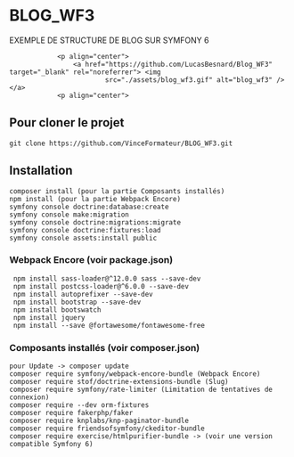 # BLOG_WF3

EXEMPLE DE STRUCTURE DE BLOG SUR SYMFONY 6 

                <p align="center">
                    <a href="https://github.com/LucasBesnard/Blog_WF3" target="_blank" rel="noreferrer"> <img
                            src="./assets/blog_wf3.gif" alt="blog_wf3" /> </a>
                <p align="center">

## Pour cloner le projet
```
git clone https://github.com/VinceFormateur/BLOG_WF3.git
```

## Installation
```
composer install (pour la partie Composants installés)
npm install (pour la partie Webpack Encore)
symfony console doctrine:database:create
symfony console make:migration
symfony console doctrine:migrations:migrate
symfony console doctrine:fixtures:load
symfony console assets:install public
```

### Webpack Encore (voir package.json)
```
 npm install sass-loader@^12.0.0 sass --save-dev
 npm install postcss-loader@^6.0.0 --save-dev
 npm install autoprefixer --save-dev
 npm install bootstrap --save-dev
 npm install bootswatch
 npm install jquery
 npm install --save @fortawesome/fontawesome-free
```

### Composants installés (voir composer.json)
```
pour Update -> composer update
composer require symfony/webpack-encore-bundle (Webpack Encore)
composer require stof/doctrine-extensions-bundle (Slug)
composer require symfony/rate-limiter (Limitation de tentatives de connexion)
composer require --dev orm-fixtures
composer require fakerphp/faker
composer require knplabs/knp-paginator-bundle
composer require friendsofsymfony/ckeditor-bundle
composer require exercise/htmlpurifier-bundle -> (voir une version compatible Symfony 6)
```

